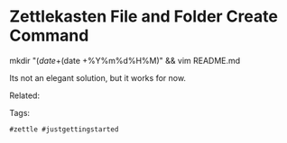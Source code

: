 # Zettlekasten File and Folder Create Command

mkdir "$(date +%Y%m%d%H%M)" && cd "$(date +%Y%m%d%H%M)" && vim README.md

Its not an elegant solution, but it works for now.


Related:

Tags:


    #zettle #justgettingstarted


